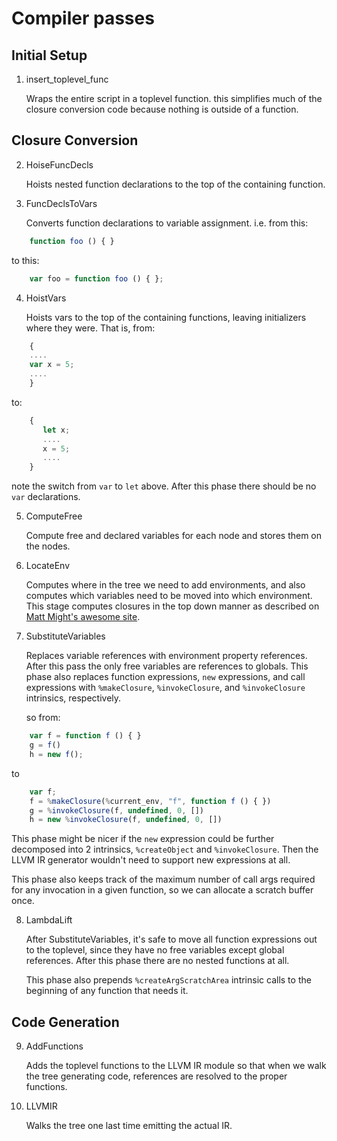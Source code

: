 Compiler passes
===============

Initial Setup
-------------

1. insert_toplevel_func

   Wraps the entire script in a toplevel function.  this simplifies
   much of the closure conversion code because nothing is outside of
   a function.

Closure Conversion
------------------

2. HoiseFuncDecls

   Hoists nested function declarations to the top of the containing function.

3. FuncDeclsToVars

   Converts function declarations to variable assignment.  i.e. from this:

```javascript
	function foo () { }
```
   to this:
```javascript
	var foo = function foo () { };
```

4. HoistVars

   Hoists vars to the top of the containing functions, leaving initializers where they were.  That is, from:

```javascript
	{
	....
	var x = 5;
	....
	}
```
   to:
```javascript
	{
	   let x;
	   ....
	   x = 5;
	   ....
	}
```
   note the switch from `var` to `let` above.  After this phase there should be no `var` declarations.


5. ComputeFree

   Compute free and declared variables for each node and stores them on the nodes.

6. LocateEnv

   Computes where in the tree we need to add environments, and also
   computes which variables need to be moved into which environment.
   This stage computes closures in the top down manner as described on
   [Matt Might's awesome site](http://matt.might.net/articles/closure-conversion/).

7. SubstituteVariables

   Replaces variable references with environment property references.  After this
   pass the only free variables are references to globals.  This phase also replaces
   function expressions, `new` expressions, and call expressions with `%makeClosure`,
   `%invokeClosure`, and `%invokeClosure` intrinsics, respectively.

   so from:
```javascript
	var f = function f () { }
	g = f()
	h = new f();
```
   to
```javascript
	var f;
	f = %makeClosure(%current_env, "f", function f () { })
	g = %invokeClosure(f, undefined, 0, [])
	h = new %invokeClosure(f, undefined, 0, [])
```

   This phase might be nicer if the `new` expression could be further decomposed into 2 intrinsics, `%createObject` and `%invokeClosure`.  Then
   the LLVM IR generator wouldn't need to support new expressions at all.

   This phase also keeps track of the maximum number of call args required for any invocation in a given function, so we can allocate a scratch buffer once.

8. LambdaLift

   After SubstituteVariables, it's safe to move all function expressions out to the toplevel, since they have no free variables except global references.
   After this phase there are no nested functions at all.

   This phase also prepends `%createArgScratchArea` intrinsic calls to the beginning of any function that needs it.


Code Generation
---------------

9. AddFunctions

   Adds the toplevel functions to the LLVM IR module so that when we
   walk the tree generating code, references are resolved to the proper
   functions.


10. LLVMIR

    Walks the tree one last time emitting the actual IR.
